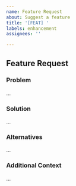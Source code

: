 ```yaml
---
name: Feature Request
about: Suggest a feature
title: '[FEAT] '
labels: enhancement
assignees: ''

---
```


## Feature Request

### Problem
...

### Solution
...

### Alternatives
...

### Additional Context
...
